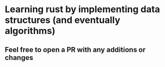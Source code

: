 # Learning rust by implementing data structures (and eventually algorithms)
## Feel free to open a PR with any additions or changes
